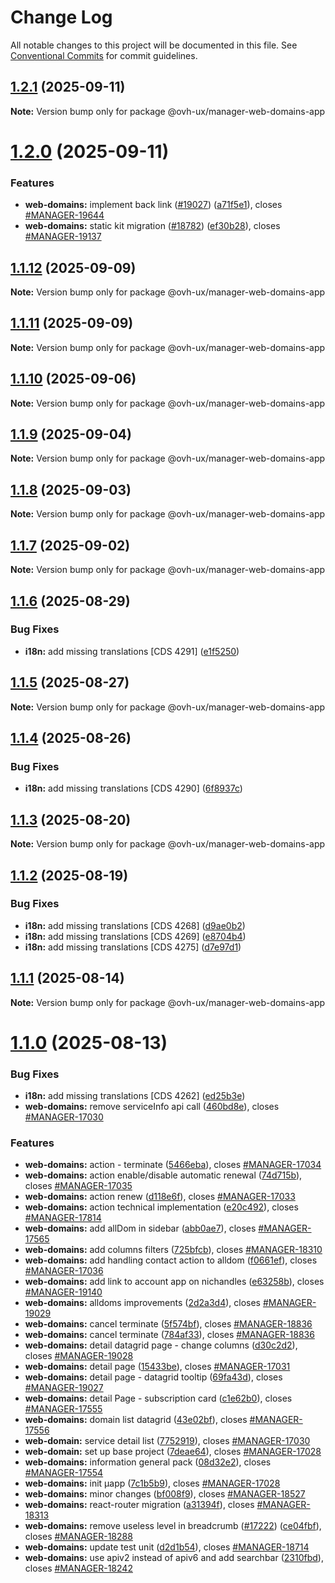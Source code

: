 # Change Log

All notable changes to this project will be documented in this file.
See [Conventional Commits](https://conventionalcommits.org) for commit guidelines.

## [1.2.1](https://github.com/ovh/manager/compare/@ovh-ux/manager-web-domains-app@1.2.0...@ovh-ux/manager-web-domains-app@1.2.1) (2025-09-11)

**Note:** Version bump only for package @ovh-ux/manager-web-domains-app





# [1.2.0](https://github.com/ovh/manager/compare/@ovh-ux/manager-web-domains-app@1.1.12...@ovh-ux/manager-web-domains-app@1.2.0) (2025-09-11)


### Features

* **web-domains:** implement back link ([#19027](https://github.com/ovh/manager/issues/19027)) ([a71f5e1](https://github.com/ovh/manager/commit/a71f5e1e449db0b62626c5fa9c8f7c3940359e1e)), closes [#MANAGER-19644](https://github.com/ovh/manager/issues/MANAGER-19644)
* **web-domains:** static kit migration ([#18782](https://github.com/ovh/manager/issues/18782)) ([ef30b28](https://github.com/ovh/manager/commit/ef30b280facea58f55a700e827427f230c338c05)), closes [#MANAGER-19137](https://github.com/ovh/manager/issues/MANAGER-19137)





## [1.1.12](https://github.com/ovh/manager/compare/@ovh-ux/manager-web-domains-app@1.1.11...@ovh-ux/manager-web-domains-app@1.1.12) (2025-09-09)

**Note:** Version bump only for package @ovh-ux/manager-web-domains-app





## [1.1.11](https://github.com/ovh/manager/compare/@ovh-ux/manager-web-domains-app@1.1.10...@ovh-ux/manager-web-domains-app@1.1.11) (2025-09-09)

**Note:** Version bump only for package @ovh-ux/manager-web-domains-app





## [1.1.10](https://github.com/ovh/manager/compare/@ovh-ux/manager-web-domains-app@1.1.9...@ovh-ux/manager-web-domains-app@1.1.10) (2025-09-06)

**Note:** Version bump only for package @ovh-ux/manager-web-domains-app





## [1.1.9](https://github.com/ovh/manager/compare/@ovh-ux/manager-web-domains-app@1.1.8...@ovh-ux/manager-web-domains-app@1.1.9) (2025-09-04)

**Note:** Version bump only for package @ovh-ux/manager-web-domains-app





## [1.1.8](https://github.com/ovh/manager/compare/@ovh-ux/manager-web-domains-app@1.1.7...@ovh-ux/manager-web-domains-app@1.1.8) (2025-09-03)

**Note:** Version bump only for package @ovh-ux/manager-web-domains-app





## [1.1.7](https://github.com/ovh/manager/compare/@ovh-ux/manager-web-domains-app@1.1.6...@ovh-ux/manager-web-domains-app@1.1.7) (2025-09-02)

**Note:** Version bump only for package @ovh-ux/manager-web-domains-app





## [1.1.6](https://github.com/ovh/manager/compare/@ovh-ux/manager-web-domains-app@1.1.5...@ovh-ux/manager-web-domains-app@1.1.6) (2025-08-29)


### Bug Fixes

* **i18n:** add missing translations [CDS 4291] ([e1f5250](https://github.com/ovh/manager/commit/e1f525023dddc4f08f0f1ca5fe2e8626a7809465))





## [1.1.5](https://github.com/ovh/manager/compare/@ovh-ux/manager-web-domains-app@1.1.4...@ovh-ux/manager-web-domains-app@1.1.5) (2025-08-27)

**Note:** Version bump only for package @ovh-ux/manager-web-domains-app





## [1.1.4](https://github.com/ovh/manager/compare/@ovh-ux/manager-web-domains-app@1.1.3...@ovh-ux/manager-web-domains-app@1.1.4) (2025-08-26)


### Bug Fixes

* **i18n:** add missing translations [CDS 4290] ([6f8937c](https://github.com/ovh/manager/commit/6f8937c40b37efbf0e089005797066f91bf4d808))





## [1.1.3](https://github.com/ovh/manager/compare/@ovh-ux/manager-web-domains-app@1.1.2...@ovh-ux/manager-web-domains-app@1.1.3) (2025-08-20)

**Note:** Version bump only for package @ovh-ux/manager-web-domains-app





## [1.1.2](https://github.com/ovh/manager/compare/@ovh-ux/manager-web-domains-app@1.1.1...@ovh-ux/manager-web-domains-app@1.1.2) (2025-08-19)


### Bug Fixes

* **i18n:** add missing translations [CDS 4268] ([d9ae0b2](https://github.com/ovh/manager/commit/d9ae0b20546b92a36029e9622b76f1722668d101))
* **i18n:** add missing translations [CDS 4269] ([e8704b4](https://github.com/ovh/manager/commit/e8704b49b6bd8b1977b6e86f8bd54c9a8483222d))
* **i18n:** add missing translations [CDS 4275] ([d7e97d1](https://github.com/ovh/manager/commit/d7e97d131ef093b08407c9b90db9b77ded0da071))





## [1.1.1](https://github.com/ovh/manager/compare/@ovh-ux/manager-web-domains-app@1.1.0...@ovh-ux/manager-web-domains-app@1.1.1) (2025-08-14)

**Note:** Version bump only for package @ovh-ux/manager-web-domains-app





# [1.1.0](https://github.com/ovh/manager/compare/@ovh-ux/manager-web-domains-app@1.0.0...@ovh-ux/manager-web-domains-app@1.1.0) (2025-08-13)


### Bug Fixes

* **i18n:** add missing translations [CDS 4262] ([ed25b3e](https://github.com/ovh/manager/commit/ed25b3e51daf85041afdd98a440f7c7535a12d0f))
* **web-domains:** remove serviceInfo api call ([460bd8e](https://github.com/ovh/manager/commit/460bd8ea5199a3e261e17b1f97e6073da2e9b733)), closes [#MANAGER-17030](https://github.com/ovh/manager/issues/MANAGER-17030)


### Features

* **web-domains:** action - terminate ([5466eba](https://github.com/ovh/manager/commit/5466eba30ca1cc1fc8f91cb5303a327aa3e56570)), closes [#MANAGER-17034](https://github.com/ovh/manager/issues/MANAGER-17034)
* **web-domains:** action enable/disable automatic renewal ([74d715b](https://github.com/ovh/manager/commit/74d715b3aa4e0b679eaca47848369eda2ac0e201)), closes [#MANAGER-17035](https://github.com/ovh/manager/issues/MANAGER-17035)
* **web-domains:** action renew ([d118e6f](https://github.com/ovh/manager/commit/d118e6f311fd2a9af981685adca995117b2d899b)), closes [#MANAGER-17033](https://github.com/ovh/manager/issues/MANAGER-17033)
* **web-domains:** action technical implementation ([e20c492](https://github.com/ovh/manager/commit/e20c49214d72e8245388972225ec62229c16e5f2)), closes [#MANAGER-17814](https://github.com/ovh/manager/issues/MANAGER-17814)
* **web-domains:** add allDom in sidebar ([abb0ae7](https://github.com/ovh/manager/commit/abb0ae7b2ea4799256513a137e394d58de74f24a)), closes [#MANAGER-17565](https://github.com/ovh/manager/issues/MANAGER-17565)
* **web-domains:** add columns filters ([725bfcb](https://github.com/ovh/manager/commit/725bfcbd507135fa59e5bc633a3a661d15ed5a51)), closes [#MANAGER-18310](https://github.com/ovh/manager/issues/MANAGER-18310)
* **web-domains:** add handling contact action to alldom ([f0661ef](https://github.com/ovh/manager/commit/f0661efdb64e5ec673c655fc4719fc45041335fe)), closes [#MANAGER-17036](https://github.com/ovh/manager/issues/MANAGER-17036)
* **web-domains:** add link to account app on nichandles ([e63258b](https://github.com/ovh/manager/commit/e63258b710987a14b3f8097994954dcd59293169)), closes [#MANAGER-19140](https://github.com/ovh/manager/issues/MANAGER-19140)
* **web-domains:** alldoms improvements ([2d2a3d4](https://github.com/ovh/manager/commit/2d2a3d49429d451a0ad02b7a973826e8bd258413)), closes [#MANAGER-19029](https://github.com/ovh/manager/issues/MANAGER-19029)
* **web-domains:** cancel terminate ([5f574bf](https://github.com/ovh/manager/commit/5f574bf39e73f91c276995d56c1cfee6ab2bb5e4)), closes [#MANAGER-18836](https://github.com/ovh/manager/issues/MANAGER-18836)
* **web-domains:** cancel terminate ([784af33](https://github.com/ovh/manager/commit/784af33f4d83b257a413be57194b8642e1aae78d)), closes [#MANAGER-18836](https://github.com/ovh/manager/issues/MANAGER-18836)
* **web-domains:** detail datagrid page - change columns ([d30c2d2](https://github.com/ovh/manager/commit/d30c2d27dfea8e37e880d8a0ab5b42747baf5f35)), closes [#MANAGER-19028](https://github.com/ovh/manager/issues/MANAGER-19028)
* **web-domains:** detail page ([15433be](https://github.com/ovh/manager/commit/15433becb122e909ad2430821dcd09de98a48c86)), closes [#MANAGER-17031](https://github.com/ovh/manager/issues/MANAGER-17031)
* **web-domains:** detail page - datagrid tooltip ([69fa43d](https://github.com/ovh/manager/commit/69fa43d472b0b1eeda1bbdab17e0af066589178b)), closes [#MANAGER-19027](https://github.com/ovh/manager/issues/MANAGER-19027)
* **web-domains:** detail Page - subscription card ([c1e62b0](https://github.com/ovh/manager/commit/c1e62b0d29eeee2af326d80638c24c1815a58a54)), closes [#MANAGER-17555](https://github.com/ovh/manager/issues/MANAGER-17555)
* **web-domains:** domain list datagrid ([43e02bf](https://github.com/ovh/manager/commit/43e02bf534ed7c4adba80d972ff550bdbaeba951)), closes [#MANAGER-17556](https://github.com/ovh/manager/issues/MANAGER-17556)
* **web-domain:** service detail list ([7752919](https://github.com/ovh/manager/commit/7752919a8eaa55f4e5fac5240ca83a919a565eff)), closes [#MANAGER-17030](https://github.com/ovh/manager/issues/MANAGER-17030)
* **web-domain:** set up base project ([7deae64](https://github.com/ovh/manager/commit/7deae64a8680a459f5c8d9a8889992df14e39f12)), closes [#MANAGER-17028](https://github.com/ovh/manager/issues/MANAGER-17028)
* **web-domains:** information general pack ([08d32e2](https://github.com/ovh/manager/commit/08d32e2ac0a06e3490b2b3f06f8afe3904fa67b3)), closes [#MANAGER-17554](https://github.com/ovh/manager/issues/MANAGER-17554)
* **web-domains:** init µapp ([7c1b5b9](https://github.com/ovh/manager/commit/7c1b5b9ea21a73a56b6252a6fe8432b8ebf55e2e)), closes [#MANAGER-17028](https://github.com/ovh/manager/issues/MANAGER-17028)
* **web-domains:** minor changes ([bf008f9](https://github.com/ovh/manager/commit/bf008f9d09689d016be842aea775bbf89a1a56de)), closes [#MANAGER-18527](https://github.com/ovh/manager/issues/MANAGER-18527)
* **web-domains:** react-router migration ([a31394f](https://github.com/ovh/manager/commit/a31394f00155555a5815849a3944831c4e4011d4)), closes [#MANAGER-18313](https://github.com/ovh/manager/issues/MANAGER-18313)
* **web-domains:** remove useless level in breadcrumb ([#17222](https://github.com/ovh/manager/issues/17222)) ([ce04fbf](https://github.com/ovh/manager/commit/ce04fbf281830a363065e5212ec177b8bd06ff3b)), closes [#MANAGER-18288](https://github.com/ovh/manager/issues/MANAGER-18288)
* **web-domains:** update test unit ([d2d1b54](https://github.com/ovh/manager/commit/d2d1b540567b705e15fbe4a07872d4205583c724)), closes [#MANAGER-18714](https://github.com/ovh/manager/issues/MANAGER-18714)
* **web-domains:** use apiv2 instead of apiv6 and add searchbar ([2310fbd](https://github.com/ovh/manager/commit/2310fbdbbbb8f52a46548cb2ec7bc820aa910c84)), closes [#MANAGER-18242](https://github.com/ovh/manager/issues/MANAGER-18242)
